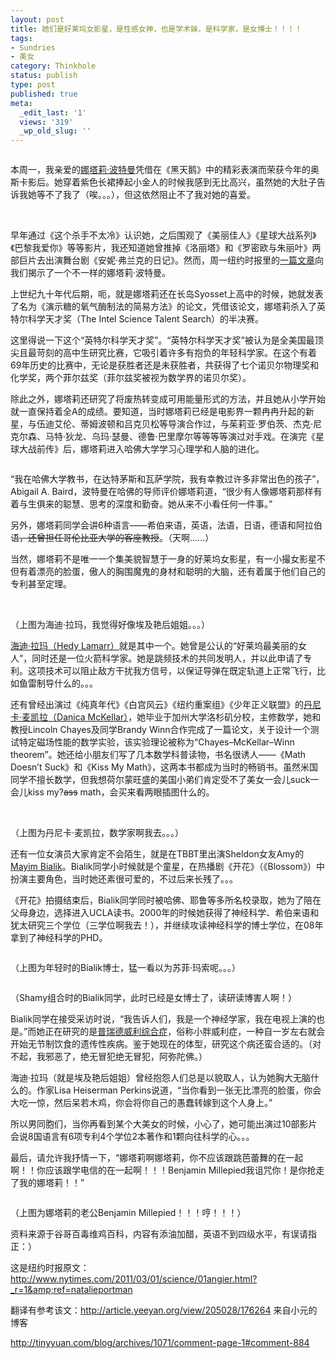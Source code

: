 ```yaml
---
layout: post
title: 她们是好莱坞女影星，是性感女神，也是学术妹，是科学家，是女博士！！！！
tags:
- Sundries
- 美女
category: Thinkhole
status: publish
type: post
published: true
meta:
  _edit_last: '1'
  views: '319'
  _wp_old_slug: ''
---
```

<img src="http://photo14.bababian.com/upload5/20110303/DBE5B8DEBADB2E124BA0FBCF47580F24_500.jpg" alt="" />

本周一，我亲爱的<a href="http://en.wikipedia.org/wiki/Natalie_Portman" target="_blank">娜塔莉·波特曼</a>凭借在《黑天鹅》中的精彩表演而荣获今年的奥斯卡影后。她穿着紫色长裙捧起小金人的时候我感到无比高兴，虽然她的大肚子告诉我她等不了我了（唉。。。），但这依然阻止不了我对她的喜爱。<!--more-->

<img src="http://photo14.bababian.com/upload5/20110303/6660A8AEA5ED0AEE7DE04608309252F1_500.jpg" alt="" />

<img src="http://photo14.bababian.com/upload5/20110303/BE83E974541F732382788D108FD3115C_500.jpg" alt="" />

<img src="http://photo14.bababian.com/upload5/20110303/4BF25A95B1175396980BB403B527474A_500.jpg" alt="" />

早年通过《这个杀手不太冷》认识她，之后围观了《美丽佳人》《星球大战系列》《巴黎我爱你》等等影片，我还知道她曾推掉《洛丽塔》和《罗密欧与朱丽叶》两部巨片去出演舞台剧《安妮·弗兰克的日记》。然而，周一纽约时报里的<a href="http://www.nytimes.com/2011/03/01/science/01angier.html?_r=1&amp;ref=natalieportman" target="_blank">一篇文章</a>向我们揭示了一个不一样的娜塔莉·波特曼。

上世纪九十年代后期，呃，就是娜塔莉还在长岛Syosset上高中的时候，她就发表了名为《演示糖的氧气酶制法的简易方法》的论文，凭借该论文，娜塔莉杀入了英特尔科学天才奖（The Intel Science Talent Search）的半决赛。

这里得说一下这个“英特尔科学天才奖”。“英特尔科学天才奖”被认为是全美国最顶尖且最苛刻的高中生研究比赛，它吸引着许多有抱负的年轻科学家。在这个有着69年历史的比赛中，无论是获胜者还是未获胜者，共获得了七个诺贝尔物理奖和化学奖，两个菲尔兹奖（菲尔兹奖被视为数学界的诺贝尔奖）。

除此之外，娜塔莉还研究了将废热转变成可用能量形式的方法，并且她从小学开始就一直保持着全A的成绩。要知道，当时娜塔莉已经是电影界一颗冉冉升起的新星，与伍迪艾伦、蒂姆波顿和吕克贝松等导演合作过，与茱莉亚·罗伯茨、杰克·尼克尔森、马特·狄龙、乌玛·瑟曼、德鲁·巴里摩尔等等等等演过对手戏。在演完《星球大战前传》后，娜塔莉进入哈佛大学学习心理学和人脑的进化。

<img src="http://photo14.bababian.com/upload5/20110303/04808F8A082F20591A0A7396E9B82171.jpg" alt="" />

“我在哈佛大学教书，在达特茅斯和瓦萨学院，我有幸教过许多非常出色的孩子”，Abigail A. Baird，波特曼在哈佛的导师评价娜塔莉道，“很少有人像娜塔莉那样有着与生俱来的聪慧、思考的深度和勤奋。她从来不小看任何一件事。”

另外，娜塔莉同学会讲6种语言——希伯来语，英语，法语，日语，德语和阿拉伯语<span style="text-decoration: line-through;">，还曾担任哥伦比亚大学的客座教授</span>。（天啊……）

当然，娜塔莉不是唯一一个集美貌智慧于一身的好莱坞女影星，有一小撮女影星不但有着漂亮的脸蛋，傲人的胸围魔鬼的身材和聪明的大脑，还有着属于他们自己的专利甚至定理。

<img src="http://photo14.bababian.com/upload5/20110303/46A1882DFCE66AE5BB38F4FFFD13E350_500.jpg" alt="" />

<img src="http://photo14.bababian.com/upload5/20110303/F5B50EE5430C522CE7830245BE7BE91A_500.jpg" alt="" />

（上图为海迪·拉玛，我觉得好像埃及艳后姐姐。。。）

<a href="http://en.wikipedia.org/wiki/Hedy_Lamarr" target="_blank">海迪·拉玛（Hedy Lamarr）</a>就是其中一个。她曾是公认的“好莱坞最美丽的女人”，同时还是一位火箭科学家。她是跳频技术的共同发明人，并以此申请了专利。这项技术可以阻止敌方干扰我方信号，以保证导弹在既定轨道上正常飞行，比如鱼雷制导什么的。。。

还有曾经出演过《纯真年代》《白宫风云》《纽约重案组》《少年正义联盟》的<a href="http://en.wikipedia.org/wiki/Danica_McKellar" target="_blank">丹尼卡·麦凯拉（Danica McKellar）</a>，她毕业于加州大学洛杉矶分校，主修数学，她和教授Lincoln Chayes及同学Brandy Winn合作完成了一篇论文，关于设计一个测试特定磁场性能的数学实验，该实验理论被称为“Chayes–McKellar–Winn theorem”。她还给小朋友们写了几本数学科普读物，书名很诱人——《Math Doesn’t Suck》和《Kiss My Math》，这两本书都成为当时的畅销书。虽然米国同学不擅长数学，但我想荷尔蒙旺盛的美国小弟们肯定受不了美女一会儿suck一会儿kiss my?<span style="text-decoration: line-through;">ass</span> math，会买来看两眼插图什么的。

<img src="http://photo14.bababian.com/upload5/20110303/CED83093AAB5EAA48A811ABFA451A232_500.jpg" alt="" />

<img src="http://photo14.bababian.com/upload5/20110303/F6F8EFB2913749CA53073C392DE59F7E_500.jpg" alt="" />

（上图为丹尼卡·麦凯拉，数学家啊我去。。。）

还有一位女演员大家肯定不会陌生，就是在TBBT里出演Sheldon女友Amy的<a href="http://en.wikipedia.org/wiki/Mayim_Bialik" target="_blank">Mayim Bialik</a>。Bialik同学小时候就是个童星，在热播剧《开花》（《Blossom》）中扮演主要角色，当时她还素很可爱的，不过后来长残了。。。

《开花》拍摄结束后，Bialik同学同时被哈佛、耶鲁等多所名校录取，她为了陪在父母身边，选择进入UCLA读书。2000年的时候她获得了神经科学、希伯来语和犹太研究三个学位（三学位啊我去！），并继续攻读神经科学的博士学位，在08年拿到了神经科学的PHD。

<img src="http://photo14.bababian.com/upload5/20110303/03265A39200A4EDD36B08FAE80BA7537_500.jpg" alt="" />

（上图为年轻时的Bialik博士，猛一看以为苏菲·玛索呢。。。）

<img src="http://photo14.bababian.com/upload5/20110303/37CEB33DE01242AF3EE68BD6C29FC829_500.jpg" alt="" />

（Shamy组合时的Bialik同学，此时已经是女博士了，读研读博害人啊！）

Bialik同学在接受采访时说，“我告诉人们，我是一个神经学家，我在电视上演的也是。”而她正在研究的是<a href="http://baike.baidu.com/view/1019397.htm" target="_blank">普瑞德威利综合症</a>，俗称小胖威利症，一种自一岁左右就会开始无节制饮食的遗传性疾病。鉴于她现在的体型，研究这个病还蛮合适的。（对不起，我邪恶了，绝无冒犯绝无冒犯，阿弥陀佛。）

海迪·拉玛（就是埃及艳后姐姐）曾经抱怨人们总是以貌取人，认为她胸大无脑什么的。作家Lisa Heiserman Perkins说道，“当你看到一张无比漂亮的脸蛋，你会大吃一惊，然后呆若木鸡，你会将你自己的愚蠢转嫁到这个人身上。”

所以男同胞们，当你再看到某个大美女的时候，小心了，她可能出演过10部影片会说8国语言有6项专利4个学位2本著作和1颗向往科学的心。。。

最后，请允许我抒情一下，“娜塔莉啊娜塔莉，你不应该跟跳芭蕾舞的在一起啊！！你应该跟学电信的在一起啊！！！Benjamin Millepied我诅咒你！是你抢走了我的娜塔莉！！”

<img src="http://photo14.bababian.com/upload5/20110303/56BD1B71739F81D398E2960A465EF099_500.jpg" alt="" />

（上图为娜塔莉的老公Benjamin Millepied！！！哼！！！）

资料来源于谷哥百毒维鸡百科，内容有添油加醋，英语不到四级水平，有误请指正：）

这是纽约时报原文：<a href="http://www.nytimes.com/2011/03/01/science/01angier.html?_r=1&amp;ref=natalieportman">http://www.nytimes.com/2011/03/01/science/01angier.html?_r=1&amp;ref=natalieportman</a>

翻译有参考该文：<a href="http://article.yeeyan.org/view/205028/176264">http://article.yeeyan.org/view/205028/176264</a>
来自小元的博客

<a href="http://tinyyuan.com/blog/archives/1071/comment-page-1#comment-884">http://tinyyuan.com/blog/archives/1071/comment-page-1#comment-884</a>
